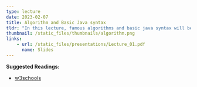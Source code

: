 ```yaml
---
type: lecture
date: 2023-02-07
title: Algorithm and Basic Java syntax
tldr: "In this lecture, famous algorithms and basic java syntax will be discussed."
thumbnail: /static_files/thumbnails/algorithm.png
links: 
    - url: /static_files/presentations/Lecture_01.pdf
      name: Slides
---
```

**Suggested Readings:**
- [w3schools](https://www.w3schools.com/java/default.asp)

